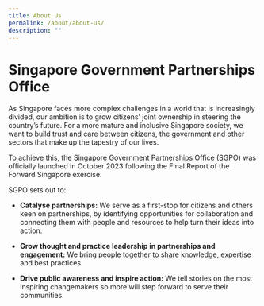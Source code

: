 ```yaml
---
title: About Us
permalink: /about/about-us/
description: ""
---
```

# Singapore Government Partnerships Office

As Singapore faces more complex challenges in a world that is increasingly divided, our ambition is to grow citizens’ joint ownership in steering the country’s future. For a more mature and inclusive Singapore society, we want to build trust and care between citizens, the government and other sectors that make up the tapestry of our lives.

To achieve this, the Singapore Government Partnerships Office (SGPO) was officially launched in October 2023 following the Final Report of the Forward Singapore exercise.

SGPO sets out to:
* **Catalyse partnerships:** We serve as a first-stop for citizens and others keen on partnerships, by identifying opportunities for collaboration and connecting them with people and resources to help turn their ideas into action.

* **Grow thought and practice leadership in partnerships and engagement:** We bring people together to share knowledge, expertise and best practices.

* **Drive public awareness and inspire action:** We tell stories on the most inspiring changemakers so more will step forward to serve their communities.